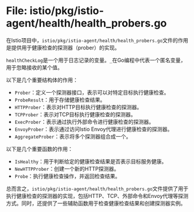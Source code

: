 # File: istio/pkg/istio-agent/health/health_probers.go

在Istio项目中，`istio/pkg/istio-agent/health/health_probers.go`文件的作用是提供用于健康检查的探测器（prober）的实现。

`healthCheckLog`是一个用于日志记录的变量。`_`在Go编程中代表一个匿名变量，用于忽略接收的某个值。

以下是几个重要结构体的作用：

- `Prober`：定义一个探测器接口，表示可以对特定目标执行健康检查。
- `ProbeResult`：用于存储健康检查结果。
- `HTTPProber`：表示对HTTP目标执行健康检查的探测器。
- `TCPProber`：表示对TCP目标执行健康检查的探测器。
- `ExecProber`：表示通过执行外部命令进行健康检查的探测器。
- `EnvoyProber`：表示通过访问Istio Envoy代理进行健康检查的探测器。
- `AggregateProber`：表示将多个探测器组合成一个。

以下是几个重要函数的作用：

- `IsHealthy`：用于判断给定的健康检查结果是否表示目标服务健康。
- `NewHTTPProber`：创建一个新的HTTP探测器。
- `Probe`：执行健康检查操作，并返回检查结果。

总而言之，`istio/pkg/istio-agent/health/health_probers.go`文件提供了用于执行健康检查的探测器的实现，包括HTTP、TCP、外部命令和Envoy代理等探测方式。同时，还提供了一些辅助函数用于检查健康检查结果和创建探测器实例。

